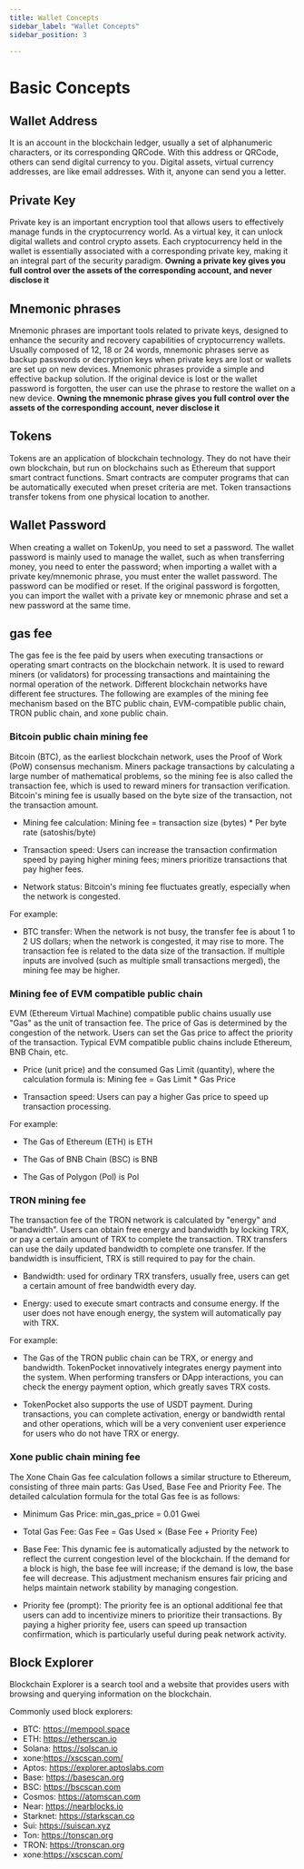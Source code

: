```yaml
---
title: Wallet Concepts
sidebar_label: "Wallet Concepts"
sidebar_position: 3

---
```

# Basic Concepts

## Wallet Address
It is an account in the blockchain ledger, usually a set of alphanumeric characters, or its corresponding QRCode. With this address or QRCode, others can send digital currency to you. Digital assets, virtual currency addresses, are like email addresses. With it, anyone can send you a letter.

## Private Key
Private key is an important encryption tool that allows users to effectively manage funds in the cryptocurrency world. As a virtual key, it can unlock digital wallets and control crypto assets. Each cryptocurrency held in the wallet is essentially associated with a corresponding private key, making it an integral part of the security paradigm.
**Owning a private key gives you full control over the assets of the corresponding account, and never disclose it**

## Mnemonic phrases
Mnemonic phrases are important tools related to private keys, designed to enhance the security and recovery capabilities of cryptocurrency wallets. Usually composed of 12, 18 or 24 words, mnemonic phrases serve as backup passwords or decryption keys when private keys are lost or wallets are set up on new devices. Mnemonic phrases provide a simple and effective backup solution. If the original device is lost or the wallet password is forgotten, the user can use the phrase to restore the wallet on a new device.
**Owning the mnemonic phrase gives you full control over the assets of the corresponding account, never disclose it**

## Tokens
Tokens are an application of blockchain technology. They do not have their own blockchain, but run on blockchains such as Ethereum that support smart contract functions. Smart contracts are computer programs that can be automatically executed when preset criteria are met. Token transactions transfer tokens from one physical location to another.

## Wallet Password
When creating a wallet on TokenUp, you need to set a password. The wallet password is mainly used to manage the wallet, such as when transferring money, you need to enter the password; when importing a wallet with a private key/mnemonic phrase, you must enter the wallet password. The password can be modified or reset. If the original password is forgotten, you can import the wallet with a private key or mnemonic phrase and set a new password at the same time.

## gas fee
The gas fee is the fee paid by users when executing transactions or operating smart contracts on the blockchain network. It is used to reward miners (or validators) for processing transactions and maintaining the normal operation of the network. Different blockchain networks have different fee structures. The following are examples of the mining fee mechanism based on the BTC public chain, EVM-compatible public chain, TRON public chain, and xone public chain.

### Bitcoin public chain mining fee
Bitcoin (BTC), as the earliest blockchain network, uses the Proof of Work (PoW) consensus mechanism. Miners package transactions by calculating a large number of mathematical problems, so the mining fee is also called the transaction fee, which is used to reward miners for transaction verification. Bitcoin's mining fee is usually based on the byte size of the transaction, not the transaction amount.

* Mining fee calculation: Mining fee = transaction size (bytes) * Per byte rate (satoshis/byte)

* Transaction speed: Users can increase the transaction confirmation speed by paying higher mining fees; miners prioritize transactions that pay higher fees.

* Network status: Bitcoin's mining fee fluctuates greatly, especially when the network is congested.

For example:

* BTC transfer: When the network is not busy, the transfer fee is about 1 to 2 US dollars; when the network is congested, it may rise to more. The transaction fee is related to the data size of the transaction. If multiple inputs are involved (such as multiple small transactions merged), the mining fee may be higher.

### Mining fee of EVM compatible public chain

EVM (Ethereum Virtual Machine) compatible public chains usually use "Gas" as the unit of transaction fee. The price of Gas is determined by the congestion of the network. Users can set the Gas price to affect the priority of the transaction. Typical EVM compatible public chains include Ethereum, BNB Chain, etc.

* Price (unit price) and the consumed Gas Limit (quantity), where the calculation formula is: Mining fee = Gas Limit * Gas ​​Price

* Transaction speed: Users can pay a higher Gas price to speed up transaction processing.

For example:

* The Gas of Ethereum (ETH) is ETH

* The Gas of BNB Chain (BSC) is BNB

* The Gas of Polygon (Pol) is Pol

### TRON mining fee

The transaction fee of the TRON network is calculated by "energy" and "bandwidth". Users can obtain free energy and bandwidth by locking TRX, or pay a certain amount of TRX to complete the transaction. TRX transfers can use the daily updated bandwidth to complete one transfer. If the bandwidth is insufficient, TRX is still required to pay for the chain.

* Bandwidth: used for ordinary TRX transfers, usually free, users can get a certain amount of free bandwidth every day.

* Energy: used to execute smart contracts and consume energy. If the user does not have enough energy, the system will automatically pay with TRX.

For example:

* The Gas of the TRON public chain can be TRX, or energy and bandwidth. TokenPocket innovatively integrates energy payment into the system. When performing transfers or DApp interactions, you can check the energy payment option, which greatly saves TRX costs.

* TokenPocket also supports the use of USDT payment. During transactions, you can complete activation, energy or bandwidth rental and other operations, which will be a very convenient user experience for users who do not have TRX or energy.

### Xone public chain mining fee

The Xone Chain Gas fee calculation follows a similar structure to Ethereum, consisting of three main parts: Gas Used, Base Fee and Priority Fee. The detailed calculation formula for the total Gas fee is as follows:

* Minimum Gas Price: min_gas_price = 0.01 Gwei

* Total Gas Fee: Gas Fee = Gas Used × (Base Fee + Priority Fee)

* Base Fee: This dynamic fee is automatically adjusted by the network to reflect the current congestion level of the blockchain. If the demand for a block is high, the base fee will increase; if the demand is low, the base fee will decrease. This adjustment mechanism ensures fair pricing and helps maintain network stability by managing congestion.

* Priority fee (prompt): The priority fee is an optional additional fee that users can add to incentivize miners to prioritize their transactions. By paying a higher priority fee, users can speed up transaction confirmation, which is particularly useful during peak network activity.

## Block Explorer
Blockchain Explorer is a search tool and a website that provides users with browsing and querying information on the blockchain.

Commonly used block explorers:

* BTC: https://mempool.space
* ETH: https://etherscan.io
* Solana: https://solscan.io
* xone:https://xscscan.com/
* Aptos: https://explorer.aptoslabs.com
* Base: https://basescan.org
* BSC: https://bscscan.com
* Cosmos: https://atomscan.com
* Near: https://nearblocks.io
* Starknet: https://starkscan.co
* Sui: https://suiscan.xyz
* Ton: https://tonscan.org
* TRON: https://tronscan.org
* xone:https://xscscan.com/